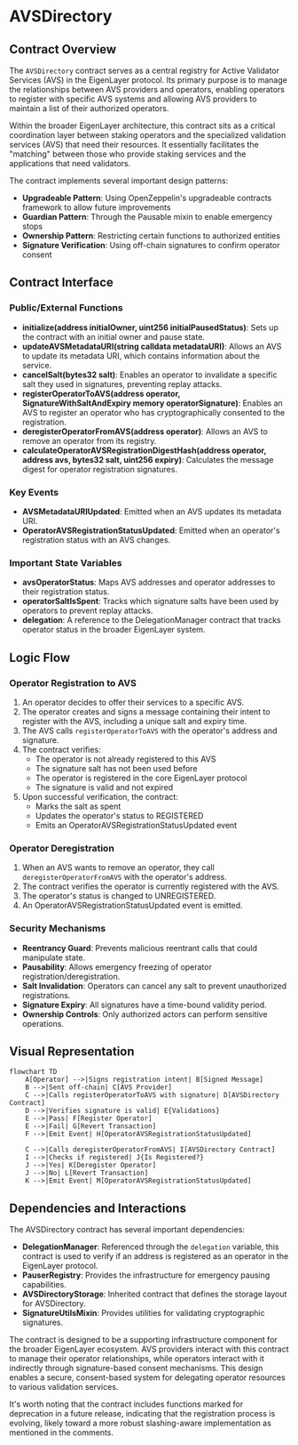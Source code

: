 # AVSDirectory

## Contract Overview

The `AVSDirectory` contract serves as a central registry for Active Validator Services (AVS) in the EigenLayer protocol. Its primary purpose is to manage the relationships between AVS providers and operators, enabling operators to register with specific AVS systems and allowing AVS providers to maintain a list of their authorized operators.

Within the broader EigenLayer architecture, this contract sits as a critical coordination layer between staking operators and the specialized validation services (AVS) that need their resources. It essentially facilitates the "matching" between those who provide staking services and the applications that need validators.

The contract implements several important design patterns:
- **Upgradeable Pattern**: Using OpenZeppelin's upgradeable contracts framework to allow future improvements
- **Guardian Pattern**: Through the Pausable mixin to enable emergency stops
- **Ownership Pattern**: Restricting certain functions to authorized entities
- **Signature Verification**: Using off-chain signatures to confirm operator consent

## Contract Interface

### Public/External Functions

- **initialize(address initialOwner, uint256 initialPausedStatus)**: Sets up the contract with an initial owner and pause state.
- **updateAVSMetadataURI(string calldata metadataURI)**: Allows an AVS to update its metadata URI, which contains information about the service.
- **cancelSalt(bytes32 salt)**: Enables an operator to invalidate a specific salt they used in signatures, preventing replay attacks.
- **registerOperatorToAVS(address operator, SignatureWithSaltAndExpiry memory operatorSignature)**: Enables an AVS to register an operator who has cryptographically consented to the registration.
- **deregisterOperatorFromAVS(address operator)**: Allows an AVS to remove an operator from its registry.
- **calculateOperatorAVSRegistrationDigestHash(address operator, address avs, bytes32 salt, uint256 expiry)**: Calculates the message digest for operator registration signatures.

### Key Events

- **AVSMetadataURIUpdated**: Emitted when an AVS updates its metadata URI.
- **OperatorAVSRegistrationStatusUpdated**: Emitted when an operator's registration status with an AVS changes.

### Important State Variables

- **avsOperatorStatus**: Maps AVS addresses and operator addresses to their registration status.
- **operatorSaltIsSpent**: Tracks which signature salts have been used by operators to prevent replay attacks.
- **delegation**: A reference to the DelegationManager contract that tracks operator status in the broader EigenLayer system.

## Logic Flow

### Operator Registration to AVS

1. An operator decides to offer their services to a specific AVS.
2. The operator creates and signs a message containing their intent to register with the AVS, including a unique salt and expiry time.
3. The AVS calls `registerOperatorToAVS` with the operator's address and signature.
4. The contract verifies:
   - The operator is not already registered to this AVS
   - The signature salt has not been used before
   - The operator is registered in the core EigenLayer protocol
   - The signature is valid and not expired
5. Upon successful verification, the contract:
   - Marks the salt as spent
   - Updates the operator's status to REGISTERED
   - Emits an OperatorAVSRegistrationStatusUpdated event

### Operator Deregistration

1. When an AVS wants to remove an operator, they call `deregisterOperatorFromAVS` with the operator's address.
2. The contract verifies the operator is currently registered with the AVS.
3. The operator's status is changed to UNREGISTERED.
4. An OperatorAVSRegistrationStatusUpdated event is emitted.

### Security Mechanisms

- **Reentrancy Guard**: Prevents malicious reentrant calls that could manipulate state.
- **Pausability**: Allows emergency freezing of operator registration/deregistration.
- **Salt Invalidation**: Operators can cancel any salt to prevent unauthorized registrations.
- **Signature Expiry**: All signatures have a time-bound validity period.
- **Ownership Controls**: Only authorized actors can perform sensitive operations.

## Visual Representation

```mermaid
flowchart TD
    A[Operator] -->|Signs registration intent| B[Signed Message]
    B -->|Sent off-chain| C[AVS Provider]
    C -->|Calls registerOperatorToAVS with signature| D[AVSDirectory Contract]
    D -->|Verifies signature is valid| E{Validations}
    E -->|Pass| F[Register Operator]
    E -->|Fail| G[Revert Transaction]
    F -->|Emit Event| H[OperatorAVSRegistrationStatusUpdated]
    
    C -->|Calls deregisterOperatorFromAVS| I[AVSDirectory Contract]
    I -->|Checks if registered| J{Is Registered?}
    J -->|Yes| K[Deregister Operator]
    J -->|No| L[Revert Transaction]
    K -->|Emit Event| M[OperatorAVSRegistrationStatusUpdated]
```

## Dependencies and Interactions

The AVSDirectory contract has several important dependencies:

- **DelegationManager**: Referenced through the `delegation` variable, this contract is used to verify if an address is registered as an operator in the EigenLayer protocol.
- **PauserRegistry**: Provides the infrastructure for emergency pausing capabilities.
- **AVSDirectoryStorage**: Inherited contract that defines the storage layout for AVSDirectory.
- **SignatureUtilsMixin**: Provides utilities for validating cryptographic signatures.

The contract is designed to be a supporting infrastructure component for the broader EigenLayer ecosystem. AVS providers interact with this contract to manage their operator relationships, while operators interact with it indirectly through signature-based consent mechanisms. This design enables a secure, consent-based system for delegating operator resources to various validation services.

It's worth noting that the contract includes functions marked for deprecation in a future release, indicating that the registration process is evolving, likely toward a more robust slashing-aware implementation as mentioned in the comments.